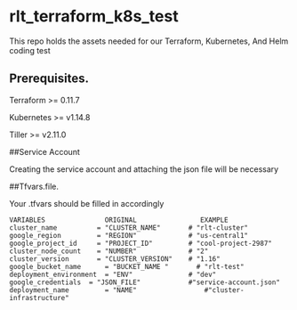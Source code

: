 # rlt_terraform_k8s_test
This repo holds the assets needed for our Terraform, Kubernetes, And Helm coding test


## Prerequisites.

Terraform >= 0.11.7

Kubernetes  >=  v1.14.8

Tiller >= v2.11.0

##Service Account

Creating the service account and attaching the json file will be necessary

##Tfvars.file.

Your .tfvars should be filled in accordingly


```
VARIABLES               ORIGINAL                EXAMPLE
cluster_name          = "CLUSTER_NAME"       # "rlt-cluster"
google_region         = "REGION"             # "us-central1" 
google_project_id     = "PROJECT_ID"         # "cool-project-2987"
cluster_node_count    = "NUMBER"             # "2"
cluster_version       = "CLUSTER_VERSION"    # "1.16"
google_bucket_name 		= "BUCKET_NAME "       # "rlt-test"
deployment_environment 	= "ENV"              # "dev"
google_credentials 	= "JSON_FILE"            #"service-account.json"
deployment_name			= "NAME"                 #"cluster-infrastructure"
```
